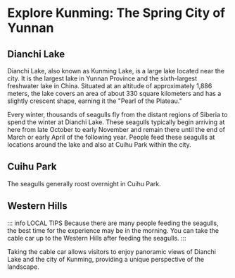 # Explore Kunming: The Spring City of Yunnan

## Dianchi Lake

Dianchi Lake, also known as Kunming Lake, is a large lake located near the city. It is the largest lake in Yunnan Province and the sixth-largest freshwater lake in China. Situated at an altitude of approximately 1,886 meters, the lake covers an area of about 330 square kilometers and has a slightly crescent shape, earning it the "Pearl of the Plateau."

Every winter, thousands of seagulls fly from the distant regions of Siberia to spend the winter at Dianchi Lake. These seagulls typically begin arriving at here from late October to early November and remain there until the end of March or early April of the following year. People feed these seagulls at locations around the lake and also at Cuihu Park within the city.

## Cuihu Park

The seagulls generally roost overnight in Cuihu Park.

<YouTube link="https://youtu.be/4NXieWrJLKM?si=TanaHwOKEAvgFwKf&t=1104">
<template #cover><img src="../../assets/youtube/china-is-collapsing-we-dont-think-so.jpg" /></template>
<template #title>China is Collapsing? We Don't Think so...</template>
<template #author>Two Mad Explorers</template>
<template #description>We receive messages and comments every day about how "China is falling apart" or "China is collapsing" but we find that the more we explore China, the more we find that this is simply not the truth.</template>
</YouTube>

## Western Hills

::: info LOCAL TIPS
Because there are many people feeding the seagulls, the best time for the experience may be in the morning. You can take the cable car up to the Western Hills after feeding the seagulls.
:::

Taking the cable car allows visitors to enjoy panoramic views of Dianchi Lake and the city of Kunming, providing a unique perspective of the landscape.

<YouTube link="https://youtu.be/4NXieWrJLKM?si=TanaHwOKEAvgFwKf&t=1104">
<template #cover><img src="../../assets/youtube/we-cant-believe-this-is-kunming.jpg" /></template>
<template #title>We Can't Believe THIS is Kunming China</template>
<template #author>Two Mad Explorers</template>
<template #description>Today, we are exploring the western mountains of Kunming city. Yunnan has some incredible scenery and Xishan in Kunming is certainly no exception.</template>
</YouTube>
